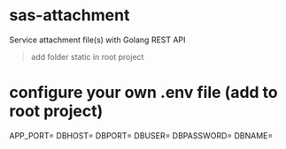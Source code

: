 # sas-attachment
Service attachment file(s) with Golang REST API
> add folder static in root project

# configure your own .env file (add to root project)
APP_PORT=
DBHOST=
DBPORT=
DBUSER=
DBPASSWORD=
DBNAME=

